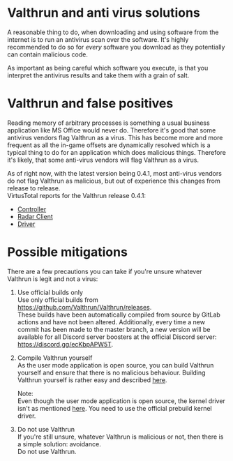 # Valthrun and anti virus solutions
A reasonable thing to do, when downloading and using software from the internet is to run an antivirus scan over the software.
It's highly recommended to do so for *every* software you download as they potentially can contain malicious code. 
  
As important as being careful which software you execute, is that you interpret the antivirus results and take them with a grain of salt.  

# Valthrun and false positives
Reading memory of arbitrary processes is something a usual business application like MS Office would never do. Therefore it's good that some antivirus vendors flag Valthrun as a virus. This has become more and more frequent as all the in-game offsets are dynamically resolved
which is a typical thing to do for an application which does malicious things. Therefore it's likely, that some anti-virus vendors will flag Valthrun as a virus.  

As of right now, with the latest version being 0.4.1, most anti-virus vendors do not flag Valthrun as malicious, but out of experience this changes from release to release.  
VirtusTotal reports for the Valthrun release 0.4.1:  
- [Controller](https://www.virustotal.com/gui/file/d32d0aa365a36331e4454517f0bb4715e7cb9f1683c647972369988fd8306619)
- [Radar Client](https://www.virustotal.com/gui/file/3270bb29c1597ad5cc0ef6eb488fca9c1906d30c81bed72398eac888f3f19ae1)
- [Driver](https://www.virustotal.com/gui/file/c40726e53a2cc6ce7a67d7fcd8aa9d150b75a8fb3978eb22e7e447ff87fe38bd)

# Possible mitigations
There are a few precautions you can take if you're unsure whatever Valthrun is legit and not a virus:
1. Use official builds only  
   Use only official builds from https://github.com/Valthrun/Valthrun/releases.  
   These builds have been automatically compiled from source by GitLab actions and have not been altered.
   Additionally, every time a new commit has been made to the master branch, a new version will be available for all
   Discord server boosters at the official Discord server: https://discord.gg/ecKbpAPW5T.

2. Compile Valthrun yourself  
   As the user mode application is open source, you can build Valthrun yourself and ensure that there is no malicious behaviour.
   Building Valthrun yourself is rather easy and described [here](../contributing/overlay).  

   Note:  
   Even though the user mode application is open source, the kernel driver isn't as mentioned [here](../contributing/driver). You need to use the official prebuild kernel driver.

3. Do not use Valthrun  
   If you're still unsure, whatever Valthrun is malicious or not, then there is a simple solution: avoidance.   
   Do not use Valthrun.  